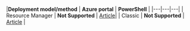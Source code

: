 |**Deployment model/method** | **Azure portal** | **PowerShell** | |---|---|---|
| Resource Manager | **Not Supported** | [Article](../articles/expressroute/expressroute-howto-coexist-resource-manager.md)|
| Classic | **Not Supported** | [Article](../articles/expressroute/expressroute-howto-coexist-classic.md) |

<!-- ms.date: 11/07/2017 -->
